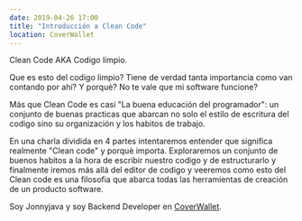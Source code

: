 ```yaml
---
date: 2019-04-26 17:00
title: "Introducción a Clean Code"
location: CoverWallet
---
```


Clean Code AKA Codigo limpio.

Que es esto del codigo limpio? Tiene de verdad tanta importancia como van contando por ahí? Y porquè? No te vale que mi software funcione?

Más que Clean Code es casi "La buena educación del programador": un conjunto de buenas practicas que abarcan no solo el estilo de escritura del codigo sino su organización y los habitos de trabajo.

En una charla dividida en 4 partes intentaremos entender que significa realmente "Clean code" y porquè importa. Exploraremos un conjunto de buenos habitos a la hora de escribir nuestro codigo y de estructurarlo y finalmente iremos más allá del editor de codigo y veeremos como esto del Clean code es una filosofia que abarca todas las herramientas de creación de un producto software.

Soy Jonnyjava y soy Backend Developer en [CoverWallet](https://www.coverwallet.com/jobs/tech).
